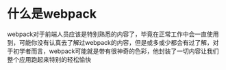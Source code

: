 # 什么是webpack

webpack对于前端人员应该是特别熟悉的内容了，毕竟在正常工作中会一直使用到，可能你没有认真去了解过webpack的内容，但是或多或少都会有过了解，对于初学者而言，webpack可能就是带有很神奇的色彩，他封装了一切内容让我们整个应用跑起来特别的轻松愉快

